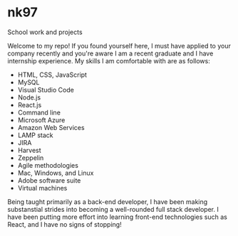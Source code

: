 # nk97
School work and projects

Welcome to my repo! If you found yourself here, I must have applied to your company recently and you're aware I am a recent graduate and I have internship experience. My skills I am comfortable with are as follows:
- HTML, CSS, JavaScript
- MySQL
- Visual Studio Code
- Node.js
- React.js
- Command line
- Microsoft Azure
- Amazon Web Services
- LAMP stack
- JIRA
- Harvest
- Zeppelin
- Agile methodologies
- Mac, Windows, and Linux
- Adobe software suite
- Virtual machines

Being taught primarily as a back-end developer, I have been making substanstial strides into becoming a well-rounded full stack developer. I have been putting more effort into learning front-end technologies such as React, and I have no signs of stopping!
